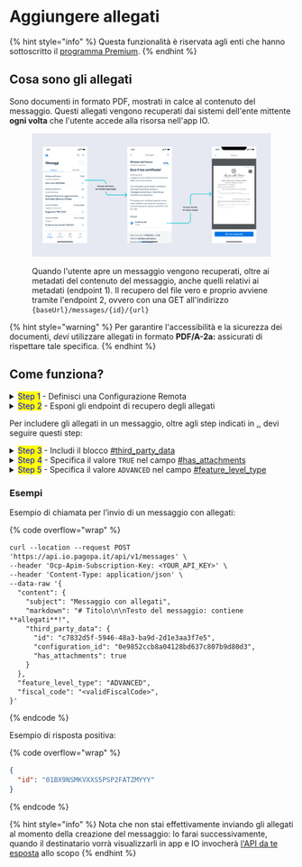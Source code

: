 # Aggiungere allegati

{% hint style="info" %}
Questa funzionalità è riservata agli enti che hanno sottoscritto il [programma Premium](../../abilitazioni/funzionalita-premium.md).
{% endhint %}

## Cosa sono gli allegati

Sono documenti in formato PDF, mostrati in calce al contenuto del messaggio. Questi allegati vengono recuperati dai sistemi dell'ente mittente **ogni volta** che l'utente accede alla risorsa nell'app IO.

<figure><img src="../../.gitbook/assets/Allegati.png" alt="Esempio di come un utente può visualizzare un messaggio che contiene un allegato."><figcaption><p>Quando l'utente apre un messaggio vengono recuperati, oltre ai metadati del contenuto del messaggio, anche quelli relativi ai metadati (endpoint 1). Il recupero del file vero e proprio avviene tramite l'endpoint 2, ovvero con una GET all'indirizzo <code>{baseUrl}/messages/{id}/{url}</code></p></figcaption></figure>

{% hint style="warning" %}
Per garantire l'accessibilità e la sicurezza dei documenti, _devi_ utilizzare allegati in formato **PDF/A-2a:** assicurati di rispettare tale specifica.
{% endhint %}

## Come funziona?

<details>

<summary><mark style="color:blue;">Step 1</mark> - Definisci una Configurazione Remota</summary>

Per permettere a IO di conoscere i tuoi sistemi dedicati agli allegati, **devi definire almeno una** [**Configurazione Remota**](../../setup-iniziale/configurazione-remota.md), che indicherai successivamente in [fase di invio di ciascun messaggio](inviare-un-messaggio-a-contenuto-remoto.md).

</details>

<details>

<summary><mark style="color:blue;">Step 2</mark> - Esponi gli endpoint di recupero degli allegati</summary>

Per permettere a IO di recuperare il contenuto di un messaggio e dei suoi allegati, **devi mettere a disposizione un **_**REST web service**_ conforme alla [relativa OpenAPI](https://editor.swagger.io/?url=https://raw.githubusercontent.com/pagopa/io-backend/master/openapi/consumed/api\_remote\_content.yaml).

Per maggiori informazioni, leggi le [openapi-endpoint-di-recupero-dei-contenuti-remotizzati.md](../../api-e-specifiche/openapi-endpoint-di-recupero-dei-contenuti-remotizzati.md "mention").

</details>

Per includere gli allegati in un messaggio, oltre agli step indicati in [.](./ "mention"), devi seguire questi step:

<details>

<summary><mark style="color:blue;">Step 3</mark> - Includi il blocco <a data-mention href="../../api-e-specifiche/api-messaggi/submit-a-message-passing-the-user-fiscal_code-in-the-request-body.md#third_party_data">#third_party_data</a></summary>

Includi il blocco [#third\_party\_data](../../api-e-specifiche/api-messaggi/submit-a-message-passing-the-user-fiscal\_code-in-the-request-body.md#third\_party\_data "mention") specificando la [configurazione-remota.md](../../setup-iniziale/configurazione-remota.md "mention") di riferimento e l'`id` di correlazione remota, che IO ti restituirà quando ti chiederà i metadati e, successivamente, i byte degli allegati al particolare messaggio che stai inviando.

</details>

<details>

<summary><mark style="color:blue;">Step 4</mark> - Specifica il valore <code>TRUE</code> nel campo <a data-mention href="../../api-e-specifiche/api-messaggi/submit-a-message-passing-the-user-fiscal_code-in-the-request-body.md#has_attachments">#has_attachments</a> </summary>

Specifica il valore `true` nel campo [#has\_attachments](../../api-e-specifiche/api-messaggi/submit-a-message-passing-the-user-fiscal\_code-in-the-request-body.md#has\_attachments "mention") presente nel blocco [#third\_party\_data](../../api-e-specifiche/api-messaggi/submit-a-message-passing-the-user-fiscal\_code-in-the-request-body.md#third\_party\_data "mention").

</details>

<details>

<summary><mark style="color:blue;">Step 5</mark> - Specifica il valore <code>ADVANCED</code> nel campo <a data-mention href="../../api-e-specifiche/api-messaggi/submit-a-message-passing-the-user-fiscal_code-in-the-request-body.md#feature_level_type">#feature_level_type</a> </summary>

Specifica il valore `ADVANCED` nel campo [#feature\_level\_type](../../api-e-specifiche/api-messaggi/submit-a-message-passing-the-user-fiscal\_code-in-the-request-body.md#feature\_level\_type "mention") presente nella request.

</details>

### Esempi

Esempio di chiamata per l’invio di un messaggio con allegati:

{% code overflow="wrap" %}
```shell
curl --location --request POST 'https://api.io.pagopa.it/api/v1/messages' \
--header 'Ocp-Apim-Subscription-Key: <YOUR_API_KEY>' \
--header 'Content-Type: application/json' \
--data-raw '{
  "content": {
    "subject": "Messaggio con allegati",
    "markdown": "# Titolo\n\nTesto del messaggio: contiene **allegati**!",
    "third_party_data": {
      "id": "c7832d5f-5946-48a3-ba9d-2d1e3aa3f7e5", 
      "configuration_id": "0e9852ccb8a04128bd637c807b9d80d3",
      "has_attachments": true
    }
  },
  "feature_level_type": "ADVANCED",
  "fiscal_code": "<validFiscalCode>",
}'
```
{% endcode %}

Esempio di risposta positiva:

{% code overflow="wrap" %}
```json
{
  "id": "01BX9NSMKVXXS5PSP2FATZMYYY"
}
```
{% endcode %}

{% hint style="info" %}
Nota che non stai effettivamente inviando gli allegati al momento della creazione del messaggio: lo farai successivamente, quando il destinatario vorrà visualizzarli in app e IO invocherà [l'API da te esposta](../../api-e-specifiche/openapi-endpoint-di-recupero-dei-contenuti-remotizzati.md#endpoint-di-recupero-dei-byte-del-singolo-allegato) allo scopo
{% endhint %}
